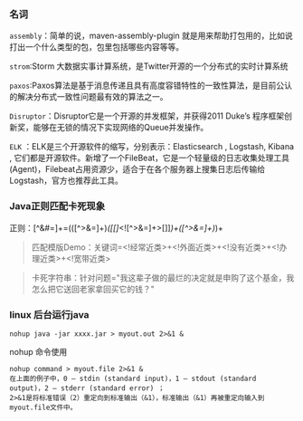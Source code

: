 ### 名词
`assembly`：简单的说，maven-assembly-plugin 就是用来帮助打包用的，比如说打出一个什么类型的包，包里包括哪些内容等等。

`strom`:Storm 大数据实事计算系统，是Twitter开源的一个分布式的实时计算系统

`paxos`:Paxos算法是基于消息传递且具有高度容错特性的一致性算法，是目前公认的解决分布式一致性问题最有效的算法之一。

`Disruptor`：Disruptor它是一个开源的并发框架，并获得2011 Duke’s 程序框架创新奖，能够在无锁的情况下实现网络的Queue并发操作。

`ELK` ：ELK是三个开源软件的缩写，分别表示：Elasticsearch , Logstash, Kibana , 它们都是开源软件。新增了一个FileBeat，它是一个轻量级的日志收集处理工具(Agent)，Filebeat占用资源少，适合于在各个服务器上搜集日志后传输给Logstash，官方也推荐此工具。


### Java正则匹配卡死现象

>
正则：[^&#=]+=(([^>&=]+)*([\[]*<![^>&=]+>[\]]*)+([^>&=]+)*)+

>匹配模版Demo：关键词=<!经常近类>+<!外面近类>+<!没有近类>+<!办理近类>+<!宽带近类>

>卡死字符串：针对问题="我这辈子做的最烂的决定就是申购了这个基金，我怎么把它送回老家拿回买它的钱？"

### linux 后台运行java

	nohup java -jar xxxx.jar > myout.out 2>&1 &
	

nohup 命令使用

	nohup command > myout.file 2>&1 &
	在上面的例子中，0 – stdin (standard input)，1 – stdout (standard output)，2 – stderr (standard error) ；
	2>&1是将标准错误（2）重定向到标准输出（&1），标准输出（&1）再被重定向输入到myout.file文件中。

